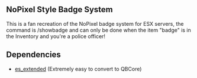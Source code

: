 ## NoPixel Style Badge System

This is a fan recreation of the NoPixel badge system for ESX servers, the command is /showbadge and can only be done when the item "badge" is in the Inventory and you're a police officer!


## Dependencies 
* [es_extended](https://github.com/rex2630/es_extended)
(Extremely easy to convert to QBCore)


